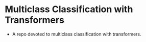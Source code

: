 # Multiclass Classification with Transformers
* A repo devoted to multiclass classification with transformers. 
